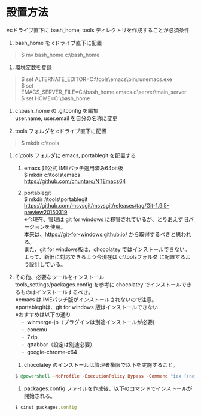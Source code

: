 # 設置方法

※cドライブ直下に bash_home, tools ディレクトリを作成することが必須条件

1. bash_home を cドライブ直下に配置
>$ mv bash_home c:\bash_home

1. 環境変数を登録
>$ set ALTERNATE_EDITOR=C:\tools\emacs\bin\runemacs.exe  
>$ set EMACS_SERVER_FILE=C:\bash_home\.emacs.d\server\main_server  
>$ set HOME=C:\bash_home  

1. c:\bash_home の .gitconfig を編集  
user.name, user.email を自分の名称に変更

1. tools フォルダを cドライブ直下に配置  
>$ mkdir c:\tools

1. c:\tools フォルダに emacs, portablegit を配置する  

    1. emacs 非公式 IMEパッチ適用済み64bit版    
    $ mkdir c:\tools\emacs   
    https://github.com/chuntaro/NTEmacs64  

    1. portablegit  
    $ mkdir :\tools\portablegit   
    https://github.com/msysgit/msysgit/releases/tag/Git-1.9.5-preview20150319   
    ※今現在、管理は git for windows に移管されているが、とりあえず旧バージョンを使用。  
    本来は、https://git-for-windows.github.io/ から取得するべきと思われる。  
    また、git for windows版は、chocolatey ではインストールできない。  
    よって、新旧に対応できるよう今現在は c:\toolsフォルダ に配置するよう設計している。  

1. その他、必要なツールをインストール  
tools_settings/packages.config を参考に chocolatey でインストールできるものはインストールするべき。  
※emacs は IMEパッチ版がインストールされないので注意。  
※portablegitは、git for windows 版はインストールできない  
※おすすめは以下の通り  
　・ winmerge-jp（プラグインは別途インストールが必要)  
　・ conemu  
　・ 7zip  
　・ qttabbar（設定は別途必要）  
　・ google-chrome-x64  
    1. chocolatey のインストールは管理者権限で以下を実施すること。  
    ```ruby
    $ @powershell -NoProfile -ExecutionPolicy Bypass -Command "iex ((new-object net.webclient).DownloadString('https://chocolatey.org/install.ps1'))" && SET PATH=%PATH%;%ALLUSERSPROFILE%\chocolatey\bin
    ```
    1. packages.config ファイルを作成後、以下のコマンドでインストールが開始される。  
    ```ruby
    $ cinst packages.config  
    ```



